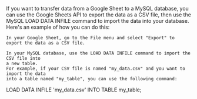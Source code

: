 If you want to transfer data from a Google Sheet to a MySQL database,
you can use the Google Sheets API to export the data as a CSV file, then use 
the MySQL LOAD DATA INFILE command to import the data into your database. Here's an example of how you can do this:

    In your Google Sheet, go to the File menu and select "Export" to export the data as a CSV file.

    In your MySQL database, use the LOAD DATA INFILE command to import the CSV file into 
    a new table. 
    For example, if your CSV file is named "my_data.csv" and you want to import the data
    into a table named "my_table", you can use the following command:

LOAD DATA INFILE 'my_data.csv' INTO TABLE my_table;
